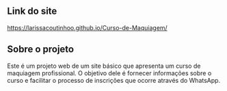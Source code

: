 ## Link do site
https://larissacoutinhoo.github.io/Curso-de-Maquiagem/

## Sobre o projeto
Este é um projeto web de um site básico que apresenta um curso de maquiagem profissional. O objetivo dele é fornecer informações sobre o curso e facilitar o processo de inscrições que ocorre através do WhatsApp. 
